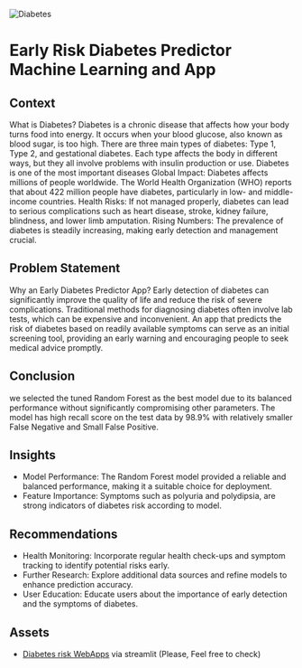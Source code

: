 ![Diabetes](https://github.com/harishmuh/Early-Risk-Diabetes-predictor-Machine-Learning-and-app/blob/main/diabetes_mainbanner.PNG?raw=true)

# Early Risk Diabetes Predictor Machine Learning and App

## Context

What is Diabetes? Diabetes is a chronic disease that affects how your body turns food into energy. It occurs when your blood glucose, also known as blood sugar, is too high. There are three main types of diabetes: Type 1, Type 2, and gestational diabetes. Each type affects the body in different ways, but they all involve problems with insulin production or use. Diabetes is one of the most important diseases Global Impact: Diabetes affects millions of people worldwide. The World Health Organization (WHO) reports that about 422 million people have diabetes, particularly in low- and middle-income countries. Health Risks: If not managed properly, diabetes can lead to serious complications such as heart disease, stroke, kidney failure, blindness, and lower limb amputation. Rising Numbers: The prevalence of diabetes is steadily increasing, making early detection and management crucial.

## Problem Statement

Why an Early Diabetes Predictor App? Early detection of diabetes can significantly improve the quality of life and reduce the risk of severe complications. Traditional methods for diagnosing diabetes often involve lab tests, which can be expensive and inconvenient. An app that predicts the risk of diabetes based on readily available symptoms can serve as an initial screening tool, providing an early warning and encouraging people to seek medical advice promptly.

## Conclusion
 we selected the tuned Random Forest as the best model due to its balanced performance without significantly compromising other parameters. The model has high recall score on the test data by 98.9% with relatively smaller False Negative and Small False Positive.

 ## Insights
* Model Performance: The Random Forest model provided a reliable and balanced performance, making it a suitable choice for deployment.
* Feature Importance: Symptoms such as polyuria and polydipsia, are strong indicators of diabetes risk according to model.

## Recommendations
* Health Monitoring: Incorporate regular health check-ups and symptom tracking to identify potential risks early.
* Further Research: Explore additional data sources and refine models to enhance prediction accuracy.
* User Education: Educate users about the importance of early detection and the symptoms of diabetes.

## Assets
* [Diabetes risk WebApps](https://early-risk-diabetes-predictor.streamlit.app/) via streamlit (Please, Feel free to check)
